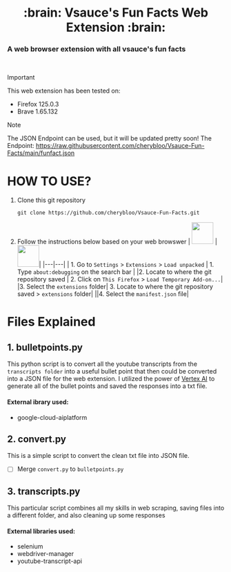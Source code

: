 <a name="top"></a>

<h1 align="center">
:brain: Vsauce's Fun Facts Web Extension :brain:
<h3> A web browser extension with all vsauce's fun facts </h3>
</h1>

<br/>

> [!IMPORTANT]
> This web extension has been tested on:
> - Firefox 125.0.3
> - Brave 1.65.132

> [!NOTE]
> The JSON Endpoint can be used, but it will be updated pretty soon!
> The Endpoint: https://raw.githubusercontent.com/cherybloo/Vsauce-Fun-Facts/main/funfact.json

# HOW TO USE?
1. Clone this git repository
   ```markdown
   git clone https://github.com/cherybloo/Vsauce-Fun-Facts.git
   ```
2. Follow the instructions below based on your web browswer
   | <img src="https://upload.wikimedia.org/wikipedia/commons/6/68/Brave_logo.svg" height="50"> | <img src="https://brave.com/static-assets/images/firefox-logo.svg" height="50"/>|
   |---|---|
   | 1. Go to `Settings` > `Extensions` > `Load unpacked` | 1. Type `about:debugging` on the search bar |
   |2. Locate to where the git repository saved | 2. Click on `This Firefox` > `Load Temporary Add-on...`|
   |3. Select the `extensions` folder| 3. Locate to where the git repository saved > `extensions` folder|
   ||4. Select the `manifest.json` file|

# Files Explained
## 1. bulletpoints.py
This python script is to convert all the youtube transcripts from the `transcripts folder` into a useful bullet point that then could be converted into a JSON file for the web extension. I utilized the power of [Vertex AI](https://cloud.google.com/generative-ai-studio?hl=en) to generate all of the bullet points and saved the responses into a txt file.
#### External ibrary used:
- google-cloud-aiplatform

## 2. convert.py
This is a simple script to convert the clean txt file into JSON file.
- [ ] Merge `convert.py` to `bulletpoints.py`

## 3. transcripts.py
This particular script combines all my skills in web scraping, saving files into a different folder, and also cleaning up some responses
#### External libraries used:
- selenium
- webdriver-manager
- youtube-transcript-api
